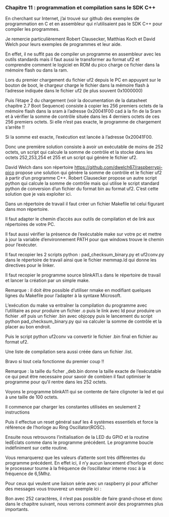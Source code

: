 ### Chapitre 11 : programmation et compilation sans le SDK C++

En cherchant sur Internet, j’ai trouvé sur github des exemples de programmation en C et en assembleur qui n’utilisaient pas le SDK C++ pour compiler les programmes. 

Je remercie particulièrement Robert Clausecker, Matthias Koch et David Welch  pour leurs exemples de programmes et leur aide.

En effet, il ne suffit pas de compiler un programme en assembleur avec les outils standards mais il faut aussi le transformer au format uf2 et comprendre comment le logiciel en ROM du pico charge ce fichier dans la mémoire flash ou dans la ram.

 Lors du premier chargement du fichier uf2 depuis le PC en appuyant sur le bouton de boot, le chargeur charge le fichier dans la mémoire flash à l’adresse indiquée dans le fichier uf2 (le plus souvent  0x1000000)
 
Puis l’étape 2 du chargement (voir la documentation de la datasheet  chapitre 2.7 Boot Sequence) consiste à copier les 256 premiers octets de la mémoire flash dans la sram à l’adresse 0x20041F00 cad à la fin de la Sram et à vérifier la somme de contrôle située dans les 4 derniers octets de ces 256 premiers octets. Si elle n’est pas exacte, le programme de chargement s’arrête !! 

Si la somme est exacte, l’exécution est lancée à l’adresse 0x20041F00.

Donc une première solution consiste à avoir un exécutable de moins de 252 octets, un script qui calcule la somme de contrôle et la stocke dans les octets 252,253,254 et 255 et un script qui génère le fichier uf2.

David Welch dans son répertoire https://github.com/dwelch67/raspberrypi-pico  propose une solution qui génère la somme de contrôle et le fichier uf2 à partir d’un programme C++.
Robert Clausecker propose un autre script python qui calcule la somme de contrôle mais qui utilise le script standard python de conversion d’un fichier du format bin au format uf2. C’est cette solution que je vais exploiter ici.

Dans un répertoire de travail il faut créer un fichier Makefile tel celui figurant dans mon répertoire.

Il faut adapter le chemin d’accès aux outils de compilation et de link aux répertoires de votre PC.

Il faut aussi vérifier la présence de l’exécutable make sur votre pc et mettre à jour la variable d’environnement PATH pour que windows trouve le chemin pour l’exécuter.

Il faut recopier les 2 scripts python :   pad_checksum_binary.py et uf2conv.py dans le répertoire de travail ainsi que le fichier memmap.ld qui donne les directives pour le linker.

Il faut recopier le programme source  blinkA11.s dans le répertoire de travail et lancer la création par un simple make.

Remarque : il doit être possible d’utiliser nmake en modifiant quelques lignes du Makefile pour l’adapter à la syntaxe Microsoft.

L’exécution du make va entraîner la compilation du programme avec l’utilitaire as pour produire un fichier .o puis le link avec ld pour produire un fichier .elf puis un fichier .bin avec objcopy puis le lancement du script python pad_checksum_binary.py qui va calculer la somme de contrôle et la placer au bon endroit.

Puis le script python uf2conv va convertir le fichier .bin final en fichier au format uf2.

Une liste de compilation sera aussi créée dans un fichier .list.

Bravo si tout cela fonctionne du premier coup !!

Remarque : la taille du ficher _deb.bin donne la taille exacte de l’exécutable ce qui peut être necessaire pour savoir de combien il faut optimiser le programme pour qu’il rentre dans les 252  octets.

Voyons le programme blinkA11 qui se contente de faire clignoter la led et qui à une taille de 100 octets.

Il commence par charger les constantes utilisées en seulement 2 instructions

Puis il effectue un reset général sauf les 4 systèmes essentiels et force la référence de l’horloge au Ring Oscillator(ROSC). 

Ensuite nous retrouvons l’initialisation de la LED du  GPIO  et la routine ledEclats comme dans le programme précédent.
Le programme boucle indéfiniment sur cette routine.

Vous remarquerez que les valeurs d’attente sont très différentes du programme précédent. En effet ici, il n’y aucun lancement d’horloge et donc le processeur tourne à la fréquence de l’oscillateur interne rosc à la fréquence de 6,5Mhz.


Pour ceux qui veulent une liaison série avec un raspberry pi pour afficher des messages vous trouverez un exemple ici : 

Bon avec 252 caractères, il n’est pas possible de faire grand-chose et donc dans le chapitre suivant, nous verrons comment avoir des programmes plus importants.
